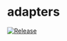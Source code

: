 # adapters
[![Release](https://jitpack.io/v/colargtech/adapters.svg)](https://jitpack.io/#colargtech/adapters)
